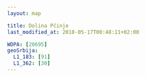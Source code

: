 ```yaml
---
layout: map

title: Dolina Pčinje
last_modified_at: 2018-05-17T00:48:11+02:00

WDPA: [20695]
geoSrbija:
  L1_183: [91]
  L1_362: [30]
---
```

